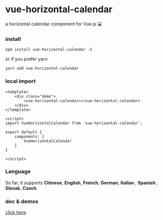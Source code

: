 # vue-horizontal-calendar

a horizontal calendar component for Vue.js :computer:

### install
```
npm install vue-horizontal-calendar -S
```
or if you prefer yarn
```
yarn add vue-horizontal-calendar
```

### local import
```
<template>
    <div class="demo">
        <vue-horizontal-calendar></vue-horizontal-calendar>
    </div>
</template>

<script>
import VueHorizontalCalendar from 'vue-horizontal-calendar';

export default {
    components: {
        VueHorizontalCalendar
    }
}

</script>
```
### Language

So far, it supports **Chinese**, **English**, **French**, **German**, **Italian** , **Spanish** , **Slovak**, **Czech**.

### doc & demos
[click here](http://calendar.wantalone.com/).
